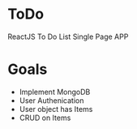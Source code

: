 # ToDo

ReactJS To Do List Single Page APP

# Goals

- Implement MongoDB
- User Authenication
- User object has Items
- CRUD on Items
